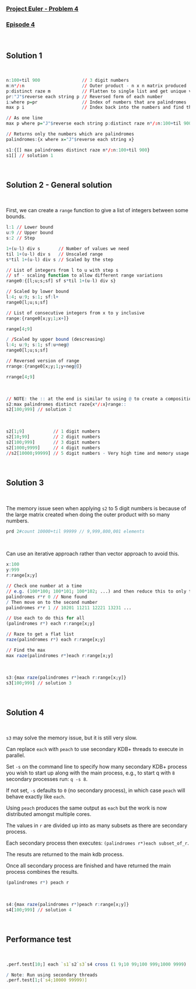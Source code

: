 ### [Project Euler - Problem 4](https://projecteuler.net/problem=4)
### [Episode 4](https://community.kx.com/t5/kdb-and-q/Q-For-Problems-Episode-4/td-p/13254)
<br>

## Solution 1
<br>

```q
n:100+til 900                // 3 digit numbers
m:n*/:n                      // Outer product - n x n matrix produced
p:distinct raze m            // Flatten to single list and get unique values
pr:"J"$reverse each string p // Reversed form of each number
i:where p=pr                 // Index of numbers that are palindromes
max p i                      // Index back into the numbers and find the largest

// As one line
max p where p="J"$reverse each string p:distinct raze n*/:n:100+til 900 
```
```q
// Returns only the numbers which are palindromes
palindromes:{x where x="J"$reverse each string x}

s1:{[] max palindromes distinct raze n*/:n:100+til 900} 
s1[] // solution 1
```
<br>

## Solution 2 - General solution
<br>

First, we can create a `range` function to give a list of integers between some bounds.
```q
l:1 // Lower bound
u:9 // Upper bound
s:2 // Step

1+(u-l) div s       // Number of values we need
til 1+(u-l) div s   // Unscaled range
s*til 1+(u-l) div s // Scaled by the step

// List of integers from l to u with step s
// sf - scaling function to allow different range variations
range0:{[l;u;s;sf] sf s*til 1+(u-l) div s}

// Scaled by lower bound
l:4; u:9; s:1; sf:l+
range0[l;u;s;sf]

// List of consecutive integers from x to y inclusive
range:{range0[x;y;1;x+]}

range[4;9]

/ /Scaled by upper bound (descreasing)
l:4; u:9; s:1; sf:u+neg@
range0[l;u;s;sf]

// Reversed version of range
rrange:{range0[x;y;1;y+neg@]}

rrange[4;9]
```
<br>

```q
// NOTE: the :: at the end is similar to using @ to create a composition function, but :: allows multiple args
s2:max palindromes distinct raze{x*/:x}range:: 
s2[100;999] // solution 2
```
<br>

```q
s2[1;9]           // 1 digit numbers
s2[10;99]         // 2 digit numbers
s2[100;999]       // 3 digit numbers
s2[1000;9999]     // 4 digit numbers
//s2[10000;99999] // 5 digit numbers - Very high time and memory usage 
```
<br>

## Solution 3
<br>

The memory issue seen when applying `s2` to 5 digit numbers is because of the large matrix created when doing the outer product with so many numbers.
```q
prd 2#count 10000+til 99999 // 9,999,800,001 elements
```
<br>

Can use an iterative approach rather than vector approach to avoid this.
```q
x:100 
y:999 
r:range[x;y]

// Check one number at a time 
// e.g. (100*100; 100*101; 100*102; ...) and then reduce this to only the palindromes
palindromes r*r 0 // None found
/ Then move on to the second number
palindromes r*r 1 // 10201 11211 12221 13231 ...

// Use each to do this for all
(palindromes r*) each r:range[x;y]

// Raze to get a flat list
raze(palindromes r*) each r:range[x;y]

// Find the max
max raze(palindromes r*)each r:range[x;y]
```
<br>

```q
s3:{max raze(palindromes r*)each r:range[x;y]} 
s3[100;999] // solution 3
```
<br>

## Solution 4
<br>

`s3` may solve the memory issue, but it is still very slow.

Can replace `each` with `peach` to use secondary KDB+ threads to execute in parallel.

Set `-s` on the command line to specify how many secondary KDB+ process you wish to start up along with the main process, e.g., to start q with `8` secondary processes run: `q -s 8`.

If not set, `-s` defaults to `0` (no secondary process), in which case `peach` will behave exactly like `each`.

Using `peach` produces the same output as `each` but the work is now distributed amongst multiple cores.

The values in `r` are divided up into as many subsets as there are secondary process.

Each secondary process then executes: `(palindromes r*)each subset_of_r`.

The resuts are returned to the main kdb process.

Once all secondary process are finished and have returned the main process combines the results.

```q
(palindromes r*) peach r
```
<br>

```q
s4:{max raze(palindromes r*)peach r:range[x;y]} 
s4[100;999] // solution 4
```
<br>

## Performance test
<br>

```q
.perf.test[10;] each `s1`s2`s3`s4 cross (1 9;10 99;100 999;1000 9999)

/ Note: Run using secondary threads
.perf.test[1;(`s4;10000 99999)]
```

